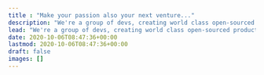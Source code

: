 ```yaml
---
title : "Make your passion also your next venture..."
description: "We're a group of devs, creating world class open-sourced products and helping fellow devs, to grow their side projects into sustainable startups."
lead: "We're a group of devs, creating world class open-sourced products and helping fellow devs, to grow their side projects into sustainable startups."
date: 2020-10-06T08:47:36+00:00
lastmod: 2020-10-06T08:47:36+00:00
draft: false
images: []
---
```

